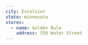 ```yaml
---
city: Excelsior
state: minnesota
stores:
  - name: Golden Rule
    address: 350 Water Street
---
```

